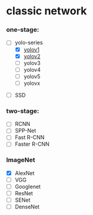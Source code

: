 # classic network
### one-stage:

+  [ ] yolo-series
    - [x] [yolov1](https://github.com/SHUNLU-1/Notes/tree/main/deep_learning/classic_network/yolo-series/yolov1)
    - [x] [yolov2](https://github.com/SHUNLU-1/Notes/tree/main/deep_learning/classic_network/yolo-series/yolov2)
    - [ ] yolov3
    - [ ] yolov4
    - [ ] yolov5
    - [ ] yolovx

- [ ] SSD
### two-stage:

- [ ] RCNN
- [ ] SPP-Net
- [ ] Fast R-CNN
- [ ] Faster R-CNN

### ImageNet
- [x] AlexNet
- [ ] VGG
- [ ] Googlenet
- [ ] ResNet
- [ ] SENet
- [ ] DenseNet